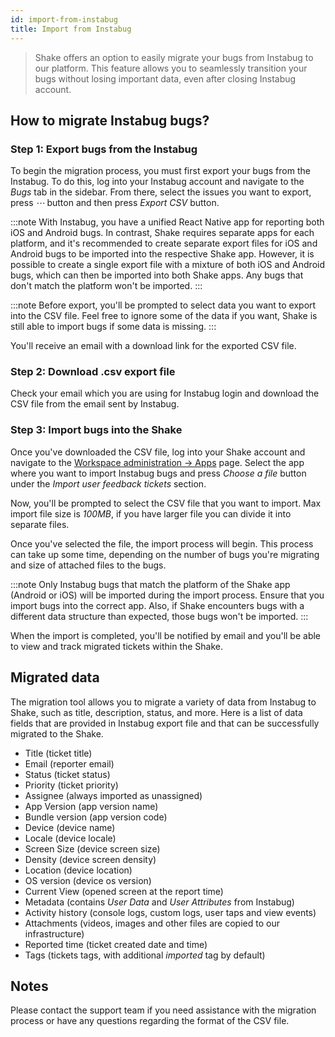 ```yaml
---
id: import-from-instabug
title: Import from Instabug
---
```


> Shake offers an option to easily migrate your bugs from Instabug to our platform.
This feature allows you to seamlessly transition your bugs without losing important data, even after closing Instabug account.

## How to migrate Instabug bugs?

### Step 1: Export bugs from the Instabug
To begin the migration process, you must first export your bugs from the Instabug.
To do this, log into your Instabug account and navigate to the _Bugs_ tab in the sidebar.
From there, select the issues you want to export, press _⋯_ button and then press _Export CSV_ button.

:::note
With Instabug, you have a unified React Native app for reporting both iOS and Android bugs.
In contrast, Shake requires separate apps for each platform, and it's recommended to create separate export files for iOS and Android bugs to be imported into the respective Shake app.
However, it is possible to create a single export file with a mixture of both iOS and Android bugs, which can then be imported into both Shake apps.
Any bugs that don't match the platform won't be imported.
:::


:::note
Before export, you'll be prompted to select data you want to export into the CSV file.
Feel free to ignore some of the data if you want, Shake is still able to import bugs if some data is missing.
:::

You'll receive an email with a download link for the exported CSV file.

### Step 2: Download .csv export file
Check your email which you are using for Instabug login
and download the CSV file from the email sent by Instabug.

### Step 3: Import bugs into the Shake
Once you've downloaded the CSV file, log into your Shake account and navigate to the [Workspace administration → Apps](https://app.shakebugs.com) page.
Select the app where you want to import Instabug bugs and press _Choose a file_ button under the _Import user feedback tickets_ section.

Now, you'll be prompted to select the CSV file that you want to import.
Max import file size is _100MB_, if you have larger file you can divide it into separate files.

Once you've selected the file, the import process will begin. This process can take up some time, depending on the number of bugs you're migrating and size of attached files to the bugs.

:::note
Only Instabug bugs that match the platform of the Shake app (Android or iOS) will be imported during the import process.
Ensure that you import bugs into the correct app. 
Also, if Shake encounters bugs with a different data structure than expected, those bugs won't be imported.
:::

When the import is completed, you'll be notified by email and you'll be able to view and track migrated tickets within the Shake.

## Migrated data

The migration tool allows you to migrate a variety of data from Instabug to Shake, such as title, description, status, and more.
Here is a list of data fields that are provided in Instabug export file and that can be successfully migrated to the Shake.

- Title (ticket title)
- Email (reporter email)
- Status (ticket status)
- Priority (ticket priority)
- Assignee (always imported as unassigned)
- App Version (app version name)
- Bundle version (app version code)
- Device (device name)
- Locale (device locale)
- Screen Size (device screen size)
- Density  (device screen density)
- Location (device location)
- OS version (device os version)
- Current View (opened screen at the report time)
- Metadata (contains _User Data_ and _User Attributes_ from Instabug)
- Activity history (console logs, custom logs, user taps and view events)
- Attachments (videos, images and other files are copied to our infrastructure)
- Reported time (ticket created date and time)
- Tags (tickets tags, with additional _imported_ tag by default)

## Notes

Please contact the support team if you need assistance with the migration process or have any questions regarding the format of the CSV file.
